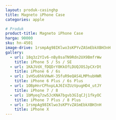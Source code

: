 ```yaml
---
layout: produk-casinghp
title: Magneto iPhone Case
categories: apple

# Produk
product-title: Magneto iPhone Case
harga: 90000
sku: hn-4501
image-drive: 1rsmpAg98IKlwo3sKPYvZASmEbkXBH3nH
gallery:
  - url: 18q3z2YIv6-nBy8saTN9Rdn2UX9BmfrWw
    title: iPhone 5 / 5s / SE
  - url: 1KAJVdX_fDQDrY8KkOfLDUQJOSJpCXrDt
    title: iPhone 6 / 6s
  - url: 1vHSu6hkVHwH-35fuR9eQAS4LMPhubHWR
    title: iPhone 6 Plus / 6s Plus
  - url: 1OBpHnrCPhxpLAJ6IVZUzVpugHD4_utJY
    title: iPhone 7 / 8
  - url: 1bMyeq7zw5JcKNA7bgvb3GIqCJj1fkyOC
    title: iPhone 7 Plus / 8 Plus
  - url: 1rsmpAg98IKlwo3sKPYvZASmEbkXBH3nH
    title: iPhone X
---
```


